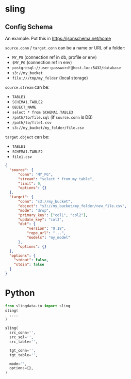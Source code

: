 # sling


## Config Schema

An example. Put this in https://jsonschema.net/home

`source.conn` / `target.conn` can be a name or URL of a folder:
- `MY_PG` (connection ref in db, profile or env)
- `$MY_PG` (connection ref in env)
- `postgresql://user:password!@host.loc:5432/database`
- `s3://my_bucket`
- `file:///tmp/my_folder` (local storage)

`source.stream` can be:
- `TABLE1`
- `SCHEMA1.TABLE2`
- `OBJECT_NAME`
- `select * from SCHEMA1.TABLE3`
- `/path/to/file.sql` (if `source.conn` is DB)
- `/path/to/file1.csv`
- `s3://my_bucket/my_folder/file.csv`

`target.object` can be:
- `TABLE1`
- `SCHEMA1.TABLE2`
- `file1.csv`



```json
{
  "source": {
      "conn": "MY_PG",
      "stream": "select * from my_table",
      "limit": 0,
      "options": {}
  },
  "target": {
      "conn": "s3://my_bucket",
      "object": "s3://my_bucket/my_folder/new_file.csv",
      "mode": "drop",
      "primary_key": ["col1", "col2"],
      "update_key": "col3",
      "dbt": {
          "version": "0.18",
          "repo_url": "...",
          "models": "my_model"
      },
      "options": {}
  },
  "options": {
    "stdout": false,
    "stdin": false
  }
}
```

# Python 

```python
from slingdata.io import sling
sling(
  ....
)

sling(
  src_conn='',
  src_sql='',
  src_table='',

  tgt_conn='',
  tgt_table='',

  mode='',
  options={},
)

```
